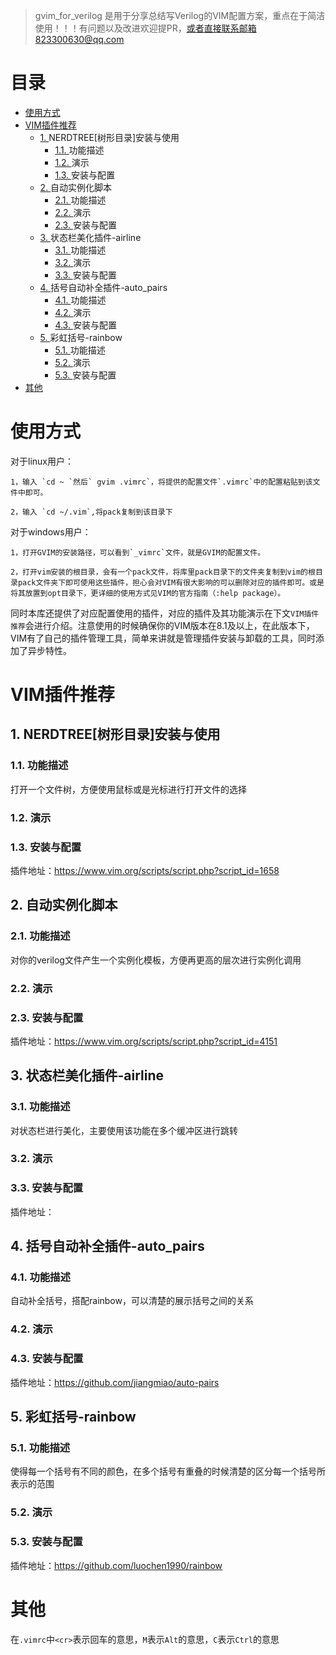 > gvim_for_verilog 是用于分享总结写Verilog的VIM配置方案，重点在于简洁使用！！！有问题以及改进欢迎提PR，或者直接联系邮箱823300630@qq.com

# 目录<!-- omit in toc -->
- [使用方式](#使用方式)
- [VIM插件推荐](#vim插件推荐)
	- [1. <a name='NERDTREE'></a>NERDTREE[树形目录]安装与使用](#1-nerdtree树形目录安装与使用)
		- [1.1. <a name=''></a>功能描述](#11-功能描述)
		- [1.2. <a name='-1'></a>演示](#12-演示)
		- [1.3. <a name='-1'></a>安装与配置](#13-安装与配置)
	- [2. <a name='-1'></a>自动实例化脚本](#2-自动实例化脚本)
		- [2.1. <a name='-1'></a>功能描述](#21-功能描述)
		- [2.2. <a name='-1'></a>演示](#22-演示)
		- [2.3. <a name='-1'></a>安装与配置](#23-安装与配置)
	- [3. <a name='-airline'></a>状态栏美化插件-airline](#3-状态栏美化插件-airline)
		- [3.1. <a name='-1'></a>功能描述](#31-功能描述)
		- [3.2. <a name='-1'></a>演示](#32-演示)
		- [3.3. <a name='-1'></a>安装与配置](#33-安装与配置)
	- [4. <a name='-auto_pairs'></a>括号自动补全插件-auto_pairs](#4-括号自动补全插件-auto_pairs)
		- [4.1. <a name='-1'></a>功能描述](#41-功能描述)
		- [4.2. <a name='-1'></a>演示](#42-演示)
		- [4.3. <a name='-1'></a>安装与配置](#43-安装与配置)
	- [5. <a name='-rainbow'></a>彩虹括号-rainbow](#5-彩虹括号-rainbow)
		- [5.1. <a name='-1'></a>功能描述](#51-功能描述)
		- [5.2. <a name='-1'></a>演示](#52-演示)
		- [5.3. <a name='-1'></a>安装与配置](#53-安装与配置)
- [其他](#其他)
# 使用方式
对于linux用户：

	1，输入 `cd ~ `然后` gvim .vimrc`，将提供的配置文件`.vimrc`中的配置粘贴到该文件中即可。
	
	2，输入 `cd ~/.vim`,将pack复制到该目录下
对于windows用户：

	1，打开GVIM的安装路径，可以看到`_vimrc`文件，就是GVIM的配置文件。
	
	2，打开vim安装的根目录，会有一个pack文件，将库里pack目录下的文件夹复制到vim的根目录pack文件夹下即可使用这些插件，担心会对VIM有很大影响的可以删除对应的插件即可。或是将其放置到opt目录下，更详细的使用方式见VIM的官方指南（:help package）。
	
同时本库还提供了对应配置使用的插件，对应的插件及其功能演示在下文`VIM插件推荐`会进行介绍。注意使用的时候确保你的VIM版本在8.1及以上，在此版本下，VIM有了自己的插件管理工具，简单来讲就是管理插件安装与卸载的工具，同时添加了异步特性。
# VIM插件推荐
##  1. <a name='NERDTREE'></a>NERDTREE[树形目录]安装与使用
###  1.1. <a name=''></a>功能描述
打开一个文件树，方便使用鼠标或是光标进行打开文件的选择
###  1.2. <a name='-1'></a>演示

###  1.3. <a name='-1'></a>安装与配置
插件地址：https://www.vim.org/scripts/script.php?script_id=1658

##  2. <a name='-1'></a>自动实例化脚本
###  2.1. <a name='-1'></a>功能描述
对你的verilog文件产生一个实例化模板，方便再更高的层次进行实例化调用
###  2.2. <a name='-1'></a>演示

###  2.3. <a name='-1'></a>安装与配置
插件地址：https://www.vim.org/scripts/script.php?script_id=4151

##  3. <a name='-airline'></a>状态栏美化插件-airline
###  3.1. <a name='-1'></a>功能描述
对状态栏进行美化，主要使用该功能在多个缓冲区进行跳转
###  3.2. <a name='-1'></a>演示

###  3.3. <a name='-1'></a>安装与配置
插件地址：

##  4. <a name='-auto_pairs'></a>括号自动补全插件-auto_pairs
###  4.1. <a name='-1'></a>功能描述
自动补全括号，搭配rainbow，可以清楚的展示括号之间的关系
###  4.2. <a name='-1'></a>演示

###  4.3. <a name='-1'></a>安装与配置
插件地址：https://github.com/jiangmiao/auto-pairs
##  5. <a name='-rainbow'></a>彩虹括号-rainbow
###  5.1. <a name='-1'></a>功能描述
使得每一个括号有不同的颜色，在多个括号有重叠的时候清楚的区分每一个括号所表示的范围
###  5.2. <a name='-1'></a>演示

###  5.3. <a name='-1'></a>安装与配置
插件地址：https://github.com/luochen1990/rainbow

# 其他

在`.vimrc`中`<cr>`表示回车的意思，`M`表示`Alt`的意思，`C`表示`Ctrl`的意思
